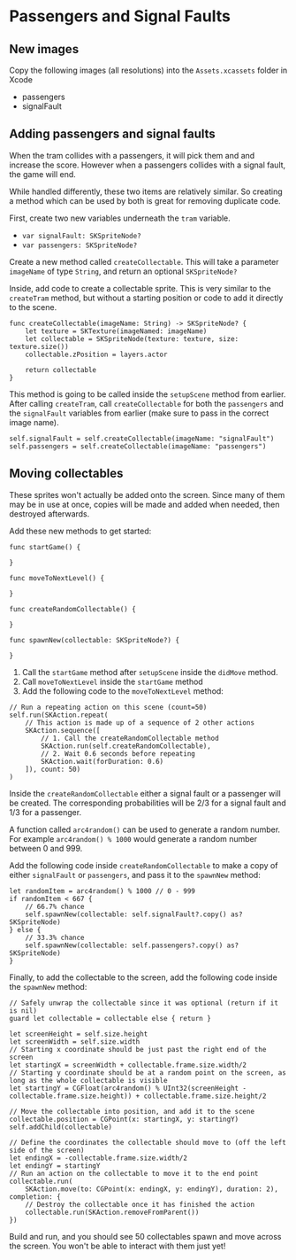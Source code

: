 # Passengers and Signal Faults

## New images

Copy the following images (all resolutions) into the `Assets.xcassets` folder in Xcode

- passengers
- signalFault

## Adding passengers and signal faults

When the tram collides with a passengers, it will pick them and and increase the score. However when a passengers collides with a signal fault, the game will end.

While handled differently, these two items are relatively similar. So creating a method which can be used by both is great for removing duplicate code.

First, create two new variables underneath the `tram` variable. 

- `var signalFault: SKSpriteNode?`
- `var passengers: SKSpriteNode?`

Create a new method called `createCollectable`. This will take a parameter `imageName` of type `String`, and return an optional `SKSpriteNode?`

Inside, add code to create a collectable sprite. This is very similar to the `createTram` method, but without a starting position or code to add it directly to the scene.

```
func createCollectable(imageName: String) -> SKSpriteNode? {
	let texture = SKTexture(imageNamed: imageName)
    let collectable = SKSpriteNode(texture: texture, size: texture.size())
    collectable.zPosition = layers.actor
    
    return collectable
}
```

This method is going to be called inside the `setupScene` method from earlier. After calling `createTram`, call `createCollectable` for both the `passengers` and the `signalFault` variables from earlier (make sure to pass in the correct image name).

```
self.signalFault = self.createCollectable(imageName: "signalFault")
self.passengers = self.createCollectable(imageName: "passengers")
```

## Moving collectables

These sprites won't actually be added onto the screen. Since many of them may be in use at once, copies will be made and added when needed, then destroyed afterwards.

Add these new methods to get started:

```
func startGame() {

}

func moveToNextLevel() {

}

func createRandomCollectable() {

}

func spawnNew(collectable: SKSpriteNode?) {

}
```

1. Call the `startGame` method after `setupScene` inside the `didMove` method.
2. Call `moveToNextLevel` inside the `startGame` method
3. Add the following code to the `moveToNextLevel` method:

```
// Run a repeating action on this scene (count=50)
self.run(SKAction.repeat(
	// This action is made up of a sequence of 2 other actions
    SKAction.sequence([
    	// 1. Call the createRandomCollectable method
        SKAction.run(self.createRandomCollectable),
        // 2. Wait 0.6 seconds before repeating
        SKAction.wait(forDuration: 0.6)
    ]), count: 50)
)
```

Inside the `createRandomCollectable` either a signal fault or a passenger will be created. The corresponding probabilities will be 2/3 for a signal fault and 1/3 for a passenger.

A function called `arc4random()` can be used to generate a random number. For example `arc4random() % 1000` would generate a random number between 0 and 999.

Add the following code inside `createRandomCollectable` to make a copy of either `signalFault` or `passengers`, and pass it to the `spawnNew` method:

```
let randomItem = arc4random() % 1000 // 0 - 999
if randomItem < 667 {
    // 66.7% chance
    self.spawnNew(collectable: self.signalFault?.copy() as? SKSpriteNode)
} else {
    // 33.3% chance
    self.spawnNew(collectable: self.passengers?.copy() as? SKSpriteNode)
}
```

Finally, to add the collectable to the screen, add the following code inside the `spawnNew` method:

```
// Safely unwrap the collectable since it was optional (return if it is nil)
guard let collectable = collectable else { return }

let screenHeight = self.size.height
let screenWidth = self.size.width
// Starting x coordinate should be just past the right end of the screen
let startingX = screenWidth + collectable.frame.size.width/2
// Starting y coordinate should be at a random point on the screen, as long as the whole collectable is visible
let startingY = CGFloat(arc4random() % UInt32(screenHeight - collectable.frame.size.height)) + collectable.frame.size.height/2

// Move the collectable into position, and add it to the scene
collectable.position = CGPoint(x: startingX, y: startingY)
self.addChild(collectable)

// Define the coordinates the collectable should move to (off the left side of the screen)
let endingX = -collectable.frame.size.width/2
let endingY = startingY
// Run an action on the collectable to move it to the end point
collectable.run(
    SKAction.move(to: CGPoint(x: endingX, y: endingY), duration: 2),
completion: {
	// Destroy the collectable once it has finished the action
    collectable.run(SKAction.removeFromParent())
})
```

Build and run, and you should see 50 collectables spawn and move across the screen. You won't be able to interact with them just yet!